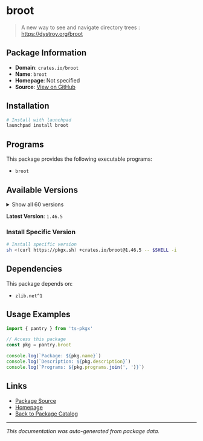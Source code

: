 # broot

> A new way to see and navigate directory trees : https://dystroy.org/broot

## Package Information

- **Domain**: `crates.io/broot`
- **Name**: `broot`
- **Homepage**: Not specified
- **Source**: [View on GitHub](https://github.com/pkgxdev/pantry/tree/main/projects/crates.io/broot/package.yml)

## Installation

```bash
# Install with launchpad
launchpad install broot
```

## Programs

This package provides the following executable programs:

- `broot`

## Available Versions

<details>
<summary>Show all 60 versions</summary>

- `1.46.5`, `1.46.4`, `1.46.3`, `1.46.2`, `1.46.1`
- `1.46.0`, `1.45.1`, `1.45.0`, `1.44.7`, `1.44.6`
- `1.44.5`, `1.44.4`, `1.44.3`, `1.44.2`, `1.44.1`
- `1.44.0`, `1.43.0`, `1.42.0`, `1.41.1`, `1.41.0`
- `1.40.0`, `1.39.2`, `1.39.1`, `1.39.0`, `1.38.0`
- `1.37.0`, `1.36.1`, `1.36.0`, `1.35.0`, `1.34.0`
- `1.33.1`, `1.33.0`, `1.32.0`, `1.31.0`, `1.30.2`
- `1.30.1`, `1.30.0`, `1.29.0`, `1.28.1`, `1.28.0`
- `1.27.0`, `1.26.1`, `1.26.0`, `1.25.2`, `1.25.1`
- `1.25.0`, `1.24.2`, `1.24.1`, `1.24.0`, `1.23.0`
- `1.22.1`, `1.22.0`, `1.21.3`, `1.21.2`, `1.21.1`
- `1.21.0`, `1.20.2`, `1.20.1`, `1.20.0`, `1.16.2`

</details>

**Latest Version**: `1.46.5`

### Install Specific Version

```bash
# Install specific version
sh <(curl https://pkgx.sh) +crates.io/broot@1.46.5 -- $SHELL -i
```

## Dependencies

This package depends on:

- `zlib.net^1`

## Usage Examples

```typescript
import { pantry } from 'ts-pkgx'

// Access this package
const pkg = pantry.broot

console.log(`Package: ${pkg.name}`)
console.log(`Description: ${pkg.description}`)
console.log(`Programs: ${pkg.programs.join(', ')}`)
```

## Links

- [Package Source](https://github.com/pkgxdev/pantry/tree/main/projects/crates.io/broot/package.yml)
- [Homepage](#)
- [Back to Package Catalog](../package-catalog.md)

---

*This documentation was auto-generated from package data.*
